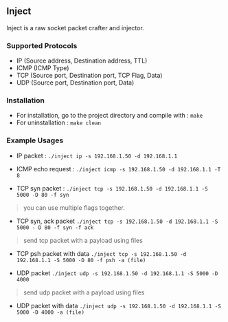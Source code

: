 Inject
---

Inject is a raw socket packet crafter and injector.

### Supported Protocols
- IP (Source address, Destination address, TTL)
- ICMP (ICMP Type)
- TCP (Source port, Destination port, TCP Flag, Data)
- UDP (Source port, Destination port, Data)

### Installation
* For installation, go to the project directory and compile with : 
    `make`
* For uninstallation : 
    `make clean`

### Example Usages
* IP packet :
    `./inject ip -s 192.168.1.50 -d 192.168.1.1`

* ICMP echo request :
    `./inject icmp -s 192.168.1.50 -d 192.168.1.1 -T 8`

* TCP syn packet :
     `./inject tcp -s 192.168.1.50 -d 192.168.1.1 -S 5000 -D 80 -f syn`

> you can use multiple flags together.
* TCP syn, ack packet
     `./inject tcp -s 192.168.1.50 -d 192.168.1.1 -S 5000 - D 80 -f syn -f ack`

> send tcp packet with a payload using files
* TCP psh packet with data
     `./inject tcp -s 192.168.1.50 -d 192.168.1.1 -S 5000 -D 80 -f psh -a (file)`

* UDP packet
     `./inject udp -s 192.168.1.50 -d 192.168.1.1 -S 5000 -D 4000`

> send udp packet with a payload using files
* UDP packet with data
     `./inject udp -s 192.168.1.50 -d 192.168.1.1 -S 5000 -D 4000 -a (file)`
